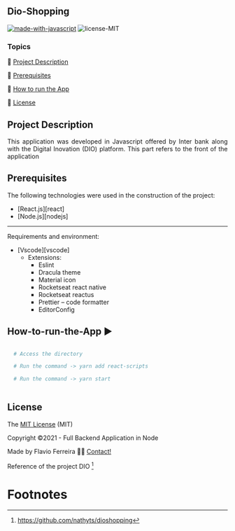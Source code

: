## Dio-Shopping

[![made-with-javascript](https://img.shields.io/badge/Made%20with-JavaScript-1f425f.svg)](https://www.javascript.com)
![license-MIT](https://img.shields.io/badge/license-MIT-green)

### Topics

:small_blue_diamond: [Project Description](#Project-Description)

:small_blue_diamond: [Prerequisites](#Prerequisites)

:small_blue_diamond: [How to run the App](#How-to-run-the-App)

:small_blue_diamond: [License](#License)



## Project Description

<p align="justify">
  This application was developed in Javascript offered by Inter bank along with the Digital Inovation (DIO) platform. This part refers to the front of the application 
</p>

## Prerequisites

The following technologies were used in the construction of the project:

- [React.js][react]
- [Node.js][nodejs]

---
Requirements and environment:

- [Vscode][vscode]
  - Extensions:
    - Eslint
    - Dracula theme
    - Material icon
    - Rocketseat react native
    - Rocketseat reactus
    - Prettier – code formatter
    - EditorConfig 
 
## How-to-run-the-App :arrow_forward:

```bash

  # Access the directory

  # Run the command -> yarn add react-scripts

  # Run the command -> yarn start
  
  ```
  
## License

The [MIT License]() (MIT)

Copyright :copyright:2021 - Full Backend Application in Node

Made by Flavio Ferreira 👋🏽 [Contact!](https://www.linkedin.com/in/flaviojaf21/)

Reference of the project DIO [^1]

Footnotes
=========

[^1]: https://github.com/nathyts/dioshopping
